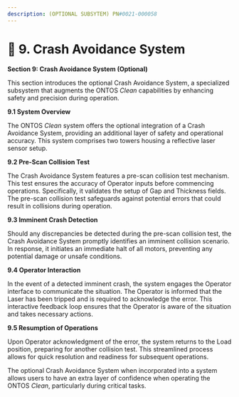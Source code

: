 ```yaml
---
description: (OPTIONAL SUBSYTEM) PN#0021-000058
---
```


# 🔴 9. Crash Avoidance System



**Section 9: Crash Avoidance System (Optional)**

This section introduces the optional Crash Avoidance System, a specialized subsystem that augments the ONTOS _Clean_ capabilities by enhancing safety and precision during operation.

**9.1 System Overview**

The ONTOS _Clean_ system offers the optional integration of a Crash Avoidance System, providing an additional layer of safety and operational accuracy. This system comprises two towers housing a reflective laser sensor setup.

**9.2 Pre-Scan Collision Test**

The Crash Avoidance System features a pre-scan collision test mechanism. This test ensures the accuracy of Operator inputs before commencing operations. Specifically, it validates the setup of Gap and Thickness fields. The pre-scan collision test safeguards against potential errors that could result in collisions during operation.

**9.3 Imminent Crash Detection**

Should any discrepancies be detected during the pre-scan collision test, the Crash Avoidance System promptly identifies an imminent collision scenario. In response, it initiates an immediate halt of all motors, preventing any potential damage or unsafe conditions.

**9.4 Operator Interaction**

In the event of a detected imminent crash, the system engages the Operator interface to communicate the situation. The Operator is informed that the Laser has been tripped and is required to acknowledge the error. This interactive feedback loop ensures that the Operator is aware of the situation and takes necessary actions.

**9.5 Resumption of Operations**

Upon Operator acknowledgment of the error, the system returns to the Load position, preparing for another collision test. This streamlined process allows for quick resolution and readiness for subsequent operations.

The optional Crash Avoidance System when incorporated into a system allows users to have an extra layer of confidence when operating the ONTOS _Clean_, particularly during critical tasks.




